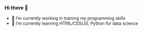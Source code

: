 ### Hi there 👋

<!--
**JonathanAluisio/JonathanAluisio** is a ✨ _special_ ✨ repository because its `README.md` (this file) appears on your GitHub profile.
-->


- 🔭 I’m currently working in training my programming skills
- 🌱 I’m currently learning HTML/CSS/JS, Python for data science


